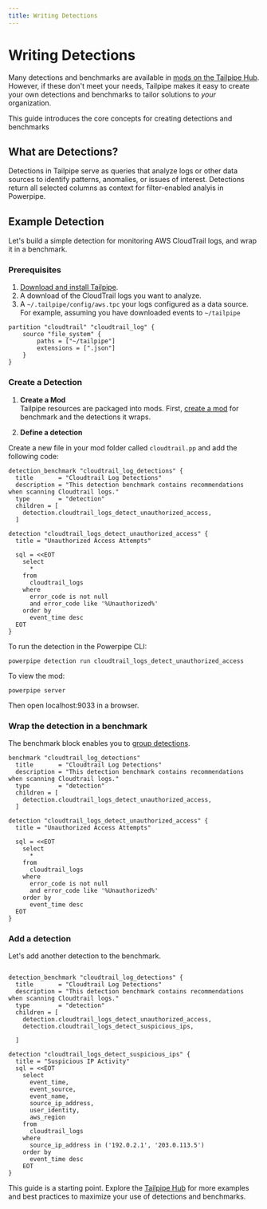 ```yaml
---
title: Writing Detections
---
```


# Writing Detections

Many detections and benchmarks are available in [mods on the Tailpipe Hub](https://hub.tailpipe.io/). However, if these don't meet your needs, Tailpipe makes it easy to create your own detections and benchmarks to tailor solutions to *your* organization.

This guide introduces the core concepts for creating detections and benchmarks

## What are Detections?

Detections in Tailpipe serve as queries that analyze logs or other data sources to identify patterns, anomalies, or issues of interest. Detections return all selected columns as context for filter-enabled analyis in Powerpipe.

## Example Detection

Let's build a simple detection for monitoring AWS CloudTrail logs, and wrap it in a benchmark.

### Prerequisites

1. [Download and install Tailpipe](https://tailpipe.io/downloads).
2. A download of the CloudTrail logs you want to analyze.
3. A `~/.tailpipe/config/aws.tpc` your logs configured as a data source. For example, assuming you have downloaded events to `~/tailpipe`

```
partition "cloudtrail" "cloudtrail_log" {
    source "file_system" {
        paths = ["~/tailpipe"]
        extensions = [".json"]
    }
}
```

### Create a Detection

1. **Create a Mod**  
   Tailpipe resources are packaged into mods. First, [create a mod](https://docs.tailpipe.io/create-mod) for benchmark and the detections it wraps.

2. **Define a detection**

Create a new file in your mod folder called `cloudtrail.pp` and add the following code:

```hcl
detection_benchmark "cloudtrail_log_detections" {
  title       = "Cloudtrail Log Detections"
  description = "This detection benchmark contains recommendations when scanning Cloudtrail logs."
  type        = "detection"
  children = [
    detection.cloudtrail_logs_detect_unauthorized_access,
  ]
  
detection "cloudtrail_logs_detect_unauthorized_access" {
  title = "Unauthorized Access Attempts"

  sql = <<EOT
    select
      *
    from
      cloudtrail_logs
    where
      error_code is not null
      and error_code like '%Unauthorized%'
    order by
      event_time desc
  EOT
}
```

To run the detection in the Powerpipe CLI:

```
powerpipe detection run cloudtrail_logs_detect_unauthorized_access
```

To view the mod:

```
powerpipe server
```

Then open localhost:9033 in a browser.

### Wrap the detection in a benchmark

The benchmark block enables you to [group detections](/docs/powerpipe-hcl/benchmark).


```hcl
benchmark "cloudtrail_log_detections"
  title       = "Cloudtrail Log Detections"
  description = "This detection benchmark contains recommendations when scanning Cloudtrail logs."
  type        = "detection"
  children = [
    detection.cloudtrail_logs_detect_unauthorized_access,
  ]
  
detection "cloudtrail_logs_detect_unauthorized_access" {
  title = "Unauthorized Access Attempts"

  sql = <<EOT
    select
      *
    from
      cloudtrail_logs
    where
      error_code is not null
      and error_code like '%Unauthorized%'
    order by
      event_time desc
  EOT
}
```

### Add a detection

Let's add another detection to the benchmark.

```hcl

detection_benchmark "cloudtrail_log_detections" {
  title       = "Cloudtrail Log Detections"
  description = "This detection benchmark contains recommendations when scanning Cloudtrail logs."
  type        = "detection"
  children = [
    detection.cloudtrail_logs_detect_unauthorized_access,
    detection.cloudtrail_logs_detect_suspicious_ips,

  ]

detection "cloudtrail_logs_detect_suspicious_ips" {
  title = "Suspicious IP Activity"
  sql = <<EOT
    select
      event_time,
      event_source,
      event_name,
      source_ip_address,
      user_identity,
      aws_region
    from
      cloudtrail_logs
    where
      source_ip_address in ('192.0.2.1', '203.0.113.5')
    order by
      event_time desc
    EOT
}
```


This guide is a starting point. Explore the [Tailpipe Hub](https://hub.tailpipe.io/) for more examples and best practices to maximize your use of detections and benchmarks.